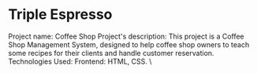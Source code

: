 # Triple Espresso

Project name:
Coffee Shop
Project's description:
This project is a Coffee Shop Management System, designed to help coffee shop owners to teach some recipes for their clients and handle customer reservation.
Technologies Used:
Frontend: HTML, CSS.
\

